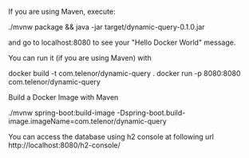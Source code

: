 If you are using Maven, execute:

./mvnw package && java -jar target/dynamic-query-0.1.0.jar

and go to localhost:8080 to see your "Hello Docker World" message.

You can run it (if you are using Maven) with

docker build -t com.telenor/dynamic-query .
docker run -p 8080:8080 com.telenor/dynamic-query

Build a Docker Image with Maven

./mvnw spring-boot:build-image -Dspring-boot.build-image.imageName=com.telenor/dynamic-query

You can access the database using h2 console at following url
http://localhost:8080/h2-console/